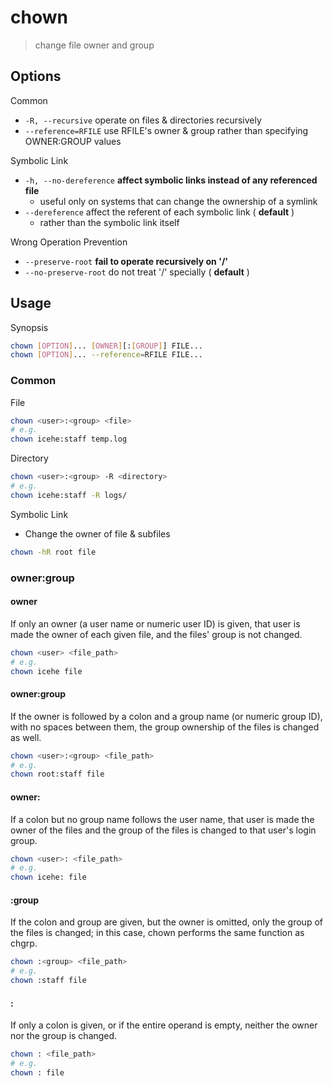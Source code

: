 # chown

> change file owner and group

## Options

Common

- `-R, --recursive` operate on files & directories recursively
- `--reference=RFILE` use RFILE's owner & group rather than specifying OWNER:GROUP values

Symbolic Link

- `-h, --no-dereference` **affect symbolic links instead of any referenced file**
    - useful only on systems that can change the ownership of a symlink
- `--dereference` affect the referent of each symbolic link ( **default** )
    - rather than the symbolic link itself

Wrong Operation Prevention

- `--preserve-root` **fail to operate recursively on '/'**
- `--no-preserve-root` do not treat '/' specially ( **default** )

## Usage

Synopsis

```bash
chown [OPTION]... [OWNER][:[GROUP]] FILE...
chown [OPTION]... --reference=RFILE FILE...
```

### Common

File

```bash
chown <user>:<group> <file>
# e.g.
chown icehe:staff temp.log
```

Directory

```bash
chown <user>:<group> -R <directory>
# e.g.
chown icehe:staff -R logs/
```

Symbolic Link

- Change the owner of file & subfiles

```bash
chown -hR root file
```

### owner:group

#### owner

If only an owner (a user name or numeric user ID) is given, that user is made the owner of each given file, and the files' group is not changed.

```bash
chown <user> <file_path>
# e.g.
chown icehe file
```

#### owner:group

If the owner is followed by a colon and a group name (or numeric group ID), with no spaces between them, the group ownership of the files is changed as well.

```bash
chown <user>:<group> <file_path>
# e.g.
chown root:staff file
```

#### owner:

If a colon but no group name follows the user name, that user is made the owner of the files and the group of the files is changed to that user's login group.

```bash
chown <user>: <file_path>
# e.g.
chown icehe: file
```

#### :group

If the colon and group are given, but the owner is omitted, only the group of the files is changed; in this case, chown performs the same function as chgrp.

```bash
chown :<group> <file_path>
# e.g.
chown :staff file
```

#### :

If only a colon is given, or if the entire operand is empty, neither the owner nor the group is changed.

```bash
chown : <file_path>
# e.g.
chown : file
```
